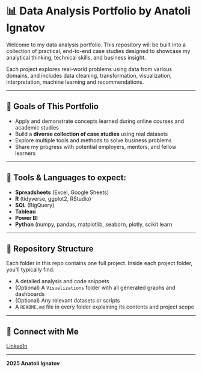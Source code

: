 # 📊 Data Analysis Portfolio by Anatoli Ignatov

Welcome to my data analysis portfolio. This repository will be built into a collection of practical, end-to-end case studies designed to showcase my analytical thinking, technical skills, and business insight.

Each project explores real-world problems using data from various domains, and includes data cleaning, transformation, visualization, interpretation, machine learning and recommendations.

---

## 🎯 Goals of This Portfolio

* Apply and demonstrate concepts learned during online courses and academic studies
* Build a **diverse collection of case studies** using real datasets
* Explore multiple tools and methods to solve business problems
* Share my progress with potential employers, mentors, and fellow learners

---

## 🧰 Tools & Languages to expect:

* **Spreadsheets** (Excel, Google Sheets)
* **R** (tidyverse, ggplot2, RStudio)
* **SQL** (BigQuery)
* **Tableau**
* **Power BI** 
* **Python** (numpy, pandas, matplotlib, seaborn, plotly, scikit learn

---

## 📁 Repository Structure

Each folder in this repo contains one full project. Inside each project folder, you'll typically find:

* A detailed analysis and code snippets
* (Optional) A `Visualizations` folder with all generated graphs and dashboards
* (Optional) Any relevant datasets or scripts
* A `README.md` file in every folder explaining its contents and project scope

---

## 📎 Connect with Me

[LinkedIn](https://www.linkedin.com/in/anatoli-ignatov-45891421a/)

---

**2025 Anatoli Ignatov**
